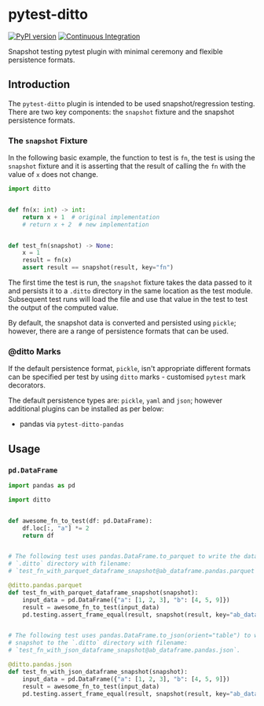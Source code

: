 # pytest-ditto
[![PyPI version](https://badge.fury.io/py/pytest-ditto.svg)](https://badge.fury.io/py/pytest-ditto)
[![Continuous Integration](https://github.com/owlowlyowl/pytest-ditto/actions/workflows/ci.yml/badge.svg)](https://github.com/owlowlyowl/pytest-ditto/actions/workflows/ci.yml)

Snapshot testing pytest plugin with minimal ceremony and flexible persistence formats.

## Introduction
The `pytest-ditto` plugin is intended to be used snapshot/regression testing. There are
two key components: the `snapshot` fixture and the snapshot persistence formats.

### The `snapshot` Fixture
In the following basic example, the function to test is `fn`, the test is using the
`snapshot` fixture and it is asserting that the result of calling the `fn` with the
value of `x` does not change. 


```python
import ditto


def fn(x: int) -> int:
    return x + 1  # original implementation
    # return x + 2  # new implementation


def test_fn(snapshot) -> None:
    x = 1
    result = fn(x)
    assert result == snapshot(result, key="fn")
```

The first time the test is run, the `snapshot` fixture takes the data passed to it and
persists it to a `.ditto` directory in the same location as the test module. Subsequent
test runs will load the file and use that value in the test to test the output of the
computed value.

By default, the snapshot data is converted and persisted using `pickle`; however, there
are a range of persistence formats that can be used.

### @ditto Marks
If the default persistence format, `pickle`, isn't appropriate different formats can be
specified per test by using `ditto` marks - customised `pytest` mark decorators.

The default persistence types are: `pickle`, `yaml` and `json`; however additional
plugins can be installed as per below:
- pandas via `pytest-ditto-pandas`


## Usage

### `pd.DataFrame`

```python
import pandas as pd

import ditto


def awesome_fn_to_test(df: pd.DataFrame):
    df.loc[:, "a"] *= 2
    return df


# The following test uses pandas.DataFrame.to_parquet to write the data snapshot to the
# `.ditto` directory with filename:
# `test_fn_with_parquet_dataframe_snapshot@ab_dataframe.pandas.parquet`.

@ditto.pandas.parquet
def test_fn_with_parquet_dataframe_snapshot(snapshot):
    input_data = pd.DataFrame({"a": [1, 2, 3], "b": [4, 5, 9]})
    result = awesome_fn_to_test(input_data)
    pd.testing.assert_frame_equal(result, snapshot(result, key="ab_dataframe"))


# The following test uses pandas.DataFrame.to_json(orient="table") to write the data
# snapshot to the `.ditto` directory with filename:
# `test_fn_with_json_dataframe_snapshot@ab_dataframe.pandas.json`.

@ditto.pandas.json
def test_fn_with_json_dataframe_snapshot(snapshot):
    input_data = pd.DataFrame({"a": [1, 2, 3], "b": [4, 5, 9]})
    result = awesome_fn_to_test(input_data)
    pd.testing.assert_frame_equal(result, snapshot(result, key="ab_dataframe"))
```
